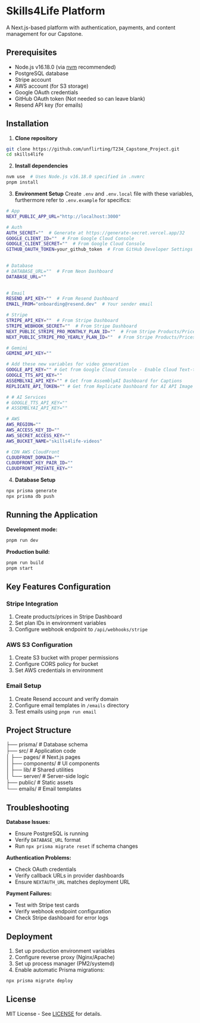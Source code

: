 # Skills4Life Platform

A Next.js-based platform with authentication, payments, and content management for our Capstone.

## Prerequisites

- Node.js v16.18.0 (via [nvm](https://github.com/nvm-sh/nvm) recommended)
- PostgreSQL database
- Stripe account
- AWS account (for S3 storage)
- Google OAuth credentials
- GitHub OAuth token (Not needed so can leave blank)
- Resend API key (for emails)

## Installation

1. **Clone repository**
```bash
git clone https://github.com/unflirting/T234_Capstone_Project.git
cd skills4life
```

2. **Install dependencies**
```bash
nvm use  # Uses Node.js v16.18.0 specified in .nvmrc
pnpm install
```

3. **Environment Setup**
Create `.env` and `.env.local` file with these variables, furthermore refer to `.env.example` for specifics:
```bash
# App
NEXT_PUBLIC_APP_URL="http://localhost:3000"

# Auth
AUTH_SECRET=""  # Generate at https://generate-secret.vercel.app/32
GOOGLE_CLIENT_ID=""  # From Google Cloud Console
GOOGLE_CLIENT_SECRET=""  # From Google Cloud Console
GITHUB_OAUTH_TOKEN=your_github_token  # From GitHub Developer Settings
  

# Database
# DATABASE_URL=""  # From Neon Dashboard
DATABASE_URL=""
  

# Email
RESEND_API_KEY=""  # From Resend Dashboard
EMAIL_FROM="onboarding@resend.dev"  # Your sender email

# Stripe
STRIPE_API_KEY=""  # From Stripe Dashboard
STRIPE_WEBHOOK_SECRET=""  # From Stripe Dashboard
NEXT_PUBLIC_STRIPE_PRO_MONTHLY_PLAN_ID=""  # From Stripe Products/Prices
NEXT_PUBLIC_STRIPE_PRO_YEARLY_PLAN_ID=""  # From Stripe Products/Prices  

# Gemini
GEMINI_API_KEY=""

# Add these new variables for video generation
GOOGLE_API_KEY="" # Get from Google Cloud Console - Enable Cloud Text-to-Speech API
GOOGLE_TTS_API_KEY=""
ASSEMBLYAI_API_KEY="" # Get from AssemblyAI Dashboard for Captions 
REPLICATE_API_TOKEN="" # Get from Replicate Dashboard for AI API Image and Lip Sync Generation

# # AI Services
# GOOGLE_TTS_API_KEY=""
# ASSEMBLYAI_API_KEY=""

# AWS
AWS_REGION=""
AWS_ACCESS_KEY_ID=""
AWS_SECRET_ACCESS_KEY=""
AWS_BUCKET_NAME="skills4life-videos"

# CDN AWS CloudFront
CLOUDFRONT_DOMAIN=""
CLOUDFRONT_KEY_PAIR_ID=""
CLOUDFRONT_PRIVATE_KEY=""

```

4. **Database Setup**
```bash
npx prisma generate
npx prisma db push
```

## Running the Application

**Development mode:**
```bash
pnpm run dev
```

**Production build:**
```bash
pnpm run build
pnpm start
```

## Key Features Configuration

### Stripe Integration
1. Create products/prices in Stripe Dashboard
2. Set plan IDs in environment variables
3. Configure webhook endpoint to `/api/webhooks/stripe`

### AWS S3 Configuration
1. Create S3 bucket with proper permissions
2. Configure CORS policy for bucket
3. Set AWS credentials in environment

### Email Setup
1. Create Resend account and verify domain
2. Configure email templates in `/emails` directory
3. Test emails using `pnpm run email`

## Project Structure
├── prisma/ # Database schema<br>
├── src/ # Application code<br>
│ ├── pages/ # Next.js pages<br>
│ ├── components/ # UI components<br>
│ ├── lib/ # Shared utilities<br>
│ └── server/ # Server-side logic<br>
├── public/ # Static assets<br>
└── emails/ # Email templates<br>

## Troubleshooting

**Database Issues:**
- Ensure PostgreSQL is running
- Verify `DATABASE_URL` format
- Run `npx prisma migrate reset` if schema changes

**Authentication Problems:**
- Check OAuth credentials
- Verify callback URLs in provider dashboards
- Ensure `NEXTAUTH_URL` matches deployment URL

**Payment Failures:**
- Test with Stripe test cards
- Verify webhook endpoint configuration
- Check Stripe dashboard for error logs

## Deployment

1. Set up production environment variables
2. Configure reverse proxy (Nginx/Apache)
3. Set up process manager (PM2/systemd)
4. Enable automatic Prisma migrations:
```bash
npx prisma migrate deploy
```

## License

MIT License - See [LICENSE](https://www.youtube.com/watch?v=dQw4w9WgXcQ) for details.
